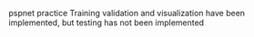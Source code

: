 pspnet practice
Training validation and visualization have been implemented, but testing has not been implemented

